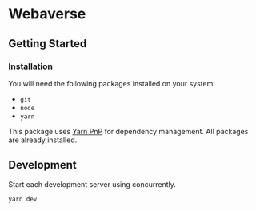# Webaverse

## Getting Started

### Installation

You will need the following packages installed on your system:

- `git`
- `node`
- `yarn`

This package uses [Yarn PnP][0] for dependency management. All packages are already installed.


## Development

Start each development server using concurrently.

```sh
yarn dev
```

[0]: https://yarnpkg.com/features/pnp "Yarn PnP"
